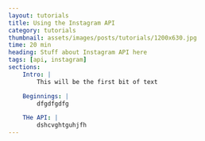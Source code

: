 ```yaml
---
layout: tutorials
title: Using the Instagram API
category: tutorials
thumbnail: assets/images/posts/tutorials/1200x630.jpg
time: 20 min
heading: Stuff about Instagram API here
tags: [api, instagram]
sections:
    Intro: |
        This will be the first bit of text

    Beginnings: |
        dfgdfgdfg

    THe API: |
        dshcvghtguhjfh
---
```

